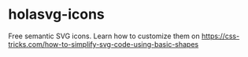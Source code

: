 # holasvg-icons
Free semantic SVG icons. Learn how to customize them on https://css-tricks.com/how-to-simplify-svg-code-using-basic-shapes

